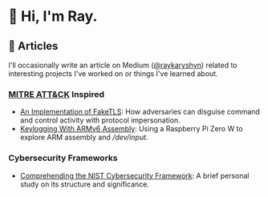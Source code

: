 # 👋 Hi, I'm Ray.

## 📝 Articles

I'll occasionally write an article on Medium ([@raykaryshyn](https://medium.com/@raykaryshyn)) related to interesting projects I've worked on or things I've learned about.

### [MITRE ATT&CK](https://attack.mitre.org/) Inspired

- [An Implementation of FakeTLS](https://medium.com/@raykaryshyn/an-implementation-of-faketls-85b94f496d72): How adversaries can disguise command and control activity with protocol impersonation.
- [Keylogging With ARMv6 Assembly](https://medium.com/@raykaryshyn/keylogging-with-armv6-assembly-40edcf5bd0ff): Using a Raspberry Pi Zero W to explore ARM assembly and _/dev/input_.

### Cybersecurity Frameworks

- [Comprehending the NIST Cybersecurity Framework](https://medium.com/@raykaryshyn/comprehending-the-nist-cybersecurity-framework-1d6b5cd4ff3a): A brief personal study on its structure and significance.

<!--
**RayKaryshyn/RayKaryshyn** is a ✨ _special_ ✨ repository because its `README.md` (this file) appears on your GitHub profile.

Here are some ideas to get you started:

- 🔭 I’m currently working on ...
- 🌱 I’m currently learning ...
- 👯 I’m looking to collaborate on ...
- 🤔 I’m looking for help with ...
- 💬 Ask me about ...
- 📫 How to reach me: ...
- 😄 Pronouns: ...
- ⚡ Fun fact: ...
-->
